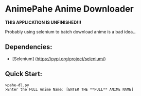 # AnimePahe Anime Downloader

**THIS APPLICATION IS UNFINISHED!!!**

Probably using selenium to batch download anime is a bad idea...

## Dependencies:
- [Selenium] (https://pypi.org/project/selenium/)

## Quick Start:
```console
>pahe-dl.py
>Enter the FULL Anime Name: [ENTER THE **FULL** ANIME NAME]
```
